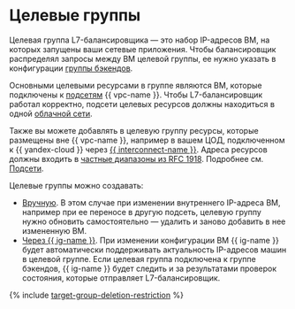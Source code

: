 # Целевые группы

Целевая группа L7-балансировщика — это набор IP-адресов ВМ, на которых запущены ваши сетевые приложения. Чтобы балансировщик распределял запросы между ВМ целевой группы, ее нужно указать в конфигурации [группы бэкендов](backend-group.md).

Основными целевыми ресурсами в группе являются ВМ, которые подключены к [подсетям](../../vpc/concepts/network.md#subnet) {{ vpc-name }}. Чтобы L7-балансировщик работал корректно, подсети целевых ресурсов должны находиться в одной [облачной сети](../../vpc/concepts/network.md#network).

Также вы можете добавлять в целевую группу ресурсы, которые размещены вне {{ vpc-name }}, например в вашем ЦОД, подключенном к {{ yandex-cloud }} через [{{ interconnect-name }}](../../interconnect/). Адреса ресурсов должны входить в [частные диапазоны из RFC 1918](https://datatracker.ietf.org/doc/html/rfc1918#section-3). Подробнее см. [Подсети](../../vpc/concepts/network.md#subnet).

Целевые группы можно создавать:

* [Вручную](../operations/target-group-create.md). В этом случае при изменении внутреннего IP-адреса ВМ, например при ее переносе в другую подсеть, целевую группу нужно обновить самостоятельно — удалить и заново добавить в нее измененную ВМ.
* [Через {{ ig-name }}](../../compute/operations/instance-groups/create-with-load-balancer.md). При изменении конфигурации ВМ {{ ig-name }} будет автоматически поддерживать актуальность IP-адресов машин в целевой группе. Если целевая группа подключена к группе бэкендов, {{ ig-name }} будет следить и за результатами проверок состояния, которые отправляет L7-балансировщик.

{% include [target-group-deletion-restriction](../../_includes/application-load-balancer/target-group-deletion-restriction.md) %}